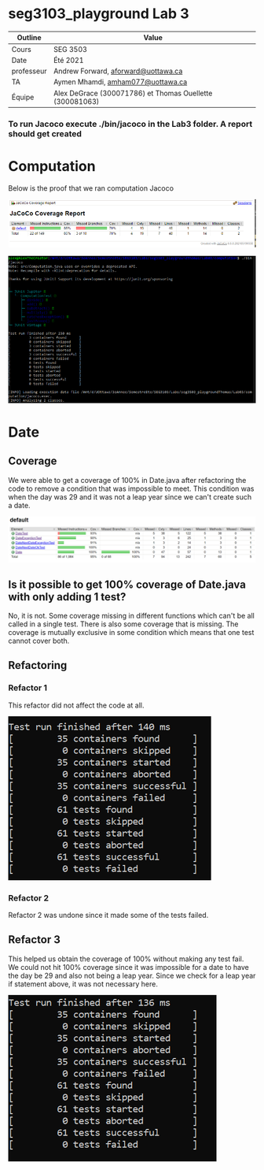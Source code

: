 # seg3103_playground Lab 3

| Outline | Value |
| --- | --- |
| Cours | SEG 3503 |
| Date | Été 2021 |
| professeur | Andrew Forward, aforward@uottawa.ca |
| TA | Aymen Mhamdi, amham077@uottawa.ca |
| Équipe | Alex DeGrace (300071786) et Thomas Ouellette (300081063) |

### To run Jacoco execute ./bin/jacoco in the Lab3 folder. A report should get created

# Computation

Below is the proof that we ran computation Jacoco

![Jacoco calculation](asset/jacoco_initial_coverage_computation.PNG)

![Jacoco running calculation](asset/proof_running_jacoco_computation.PNG)

# Date

## Coverage

We were able to get a coverage of 100% in Date.java after refactoring the code to remove a condition that was impossible to meet. This condition was when the day was 29 and it was not a leap year since we can't create such a date.

![Coverage At the end](asset/refactorfinalcoverage.PNG)

## Is it possible to get 100% coverage of Date.java with only adding 1 test?

No, it is not. Some coverage missing in different functions which can't be all called in a single test. There is also some coverage that is missing. The coverage is mutually exclusive in some condition which means that one test cannot cover both.

## Refactoring

### Refactor 1

This refactor did not affect the code at all.

![refactor 1 test](asset/refactor1.PNG)

### Refactor 2

Refactor 2 was undone since it made some of the tests failed.

## Refactor 3

This helped us obtain the coverage of 100% without making any test fail. We could not hit 100% coverage since it was impossible for a date to have the day be 29 and also not being a leap year. Since we check for a leap year if statement above, it was not necessary here.

![refactor 3 test](asset/refactor3.PNG)
